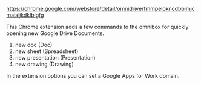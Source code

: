 https://chrome.google.com/webstore/detail/omnidrive/fmmpelokncdbbimjcmaialjkdklblgfg


This Chrome extension adds a few commands to the omnibox for quickly opening new Google Drive Documents.

1. new doc (Doc)
2. new sheet (Spreadsheet)
3. new presentation (Presentation)
4. new drawing (Drawing)

In the extension options you can set a Google Apps for Work domain.
